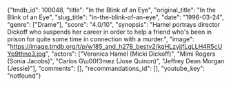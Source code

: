 {"tmdb_id": 100048, "title": "In the Blink of an Eye", "original_title": "In the Blink of an Eye", "slug_title": "in-the-blink-of-an-eye", "date": "1996-03-24", "genre": ["Drame"], "score": "4.0/10", "synopsis": "Hamel portrays director Dickoff who suspends her career in order to help a friend who's been in prison for quite some time in connection with a murder.", "image": "https://image.tmdb.org/t/p/w185_and_h278_bestv2/kqHLzyjjfLgLLH4R5cUYp9thno3.jpg", "actors": ["Veronica Hamel (Micki Dickoff)", "Mimi Rogers (Sonia Jacobs)", "Carlos G\u00f3mez (Jose Quinon)", "Jeffrey Dean Morgan (Jessie)"], "comments": [], "recommandations_id": [], "youtube_key": "notfound"}